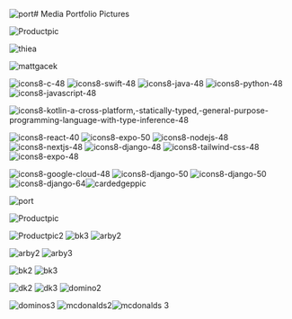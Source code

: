 ![port](https://github.com/magacek/Media/assets/70607808/e372ff94-8e34-4f85-8462-16d3dce6a06a)# Media
Portfolio Pictures

![Productpic](https://github.com/magacek/Media/assets/70607808/a1544a4f-e764-4c4b-99dc-551a2f9e9c4f)


![thiea](https://github.com/magacek/Media/assets/70607808/de14c67e-949e-47a2-8be6-8b65187546a8)

![mattgacek](https://github.com/magacek/Media/assets/70607808/1dc76004-a24e-4d7d-975f-4e08081eb4e7)

![icons8-c-48](https://github.com/magacek/Media/assets/70607808/4010f1d6-c81e-434f-b40a-6ac426d7aaa6)
![icons8-swift-48](https://github.com/magacek/Media/assets/70607808/d3c6f64f-0d95-43fb-9a2d-a0fa56ebc521)
![icons8-java-48](https://github.com/magacek/Media/assets/70607808/59732b05-69dc-4f2a-a978-9c5950f52d8e)
![icons8-python-48](https://github.com/magacek/Media/assets/70607808/c58c208f-877d-4c1d-a2e0-d451783f4021)
![icons8-javascript-48](https://github.com/magacek/Media/assets/70607808/bb8fb12e-df11-41bf-ba68-41aa2c75e68a)

![icons8-kotlin-a-cross-platform,-statically-typed,-general-purpose-programming-language-with-type-inference-48](https://github.com/magacek/Media/assets/70607808/e9e8604b-b98d-4956-86d4-1fde77ef52fb)

![icons8-react-40](https://github.com/magacek/Media/assets/70607808/ef07bffe-bcba-4c4f-94a9-d2ae3795ff1e)
![icons8-expo-50](https://github.com/magacek/Media/assets/70607808/a1b8923e-b27b-49ac-8e5e-d035f64f1858)
![icons8-nodejs-48](https://github.com/magacek/Media/assets/70607808/227cafa2-9514-4433-9208-f44e03ffa74f)
![icons8-nextjs-48](https://github.com/magacek/Media/assets/70607808/3c4184df-b0c3-4b6d-98f8-79e7f5bd50a1)
![icons8-django-48](https://github.com/magacek/Media/assets/70607808/7d5c2dc9-20b5-480b-b4be-721eacc1b12e)
![icons8-tailwind-css-48](https://github.com/magacek/Media/assets/70607808/fd18da0c-1f55-4a91-94fb-fd315cc2d33f)![icons8-expo-48](https://github.com/magacek/Media/assets/70607808/ca9a6467-6142-40e7-813b-802cb9ee2c74)

![icons8-google-cloud-48](https://github.com/magacek/Media/assets/70607808/b881ccbb-2013-4ebe-b176-54337ed1c937)
![icons8-django-50](https://github.com/magacek/Media/assets/70607808/6aed322a-eb01-4704-948d-e47ddc550ef0)
![icons8-django-50](https://github.com/magacek/Media/assets/70607808/ef80f527-e2d0-43d8-a42f-34727dd1565b)
![icons8-django-64](https://github.com/magacek/Media/assets/70607808/1e7e3aed-682b-4106-bf73-e99ee9dc7b38)![cardedgeppic](https://github.com/magacek/Media/assets/70607808/44316f02-1227-4c55-8c65-4f66f987e6d3)


![port](https://github.com/magacek/Media/assets/70607808/629ce818-6033-4ac9-a43b-f43d1c3f2357)

![Productpic](https://github.com/magacek/Media/assets/70607808/d3462725-c29a-42e1-a0df-32d3bf7d0a43)

![Productpic2](https://github.com/magacek/Media/assets/70607808/52e8c352-eccc-4daa-95bc-cdc86d9ac33d)
![bk3](https://github.com/magacek/Media/assets/70607808/5493f8ab-bdd8-41a8-aa23-88f50ba42e63)
![arby2](https://github.com/magacek/Media/assets/70607808/85e3bf83-faa1-41dc-936c-a29048d0336f)


![arby2](https://github.com/magacek/Media/assets/70607808/8fc54139-a06e-4bc3-882b-14188e5e4bcc)
![arby3](https://github.com/magacek/Media/assets/70607808/b54d36e0-4cef-4717-81a2-3ba2f6ea4afd)

![bk2](https://github.com/magacek/Media/assets/70607808/b7372e11-1cf0-4504-9e1a-295b999dcd80)
![bk3](https://github.com/magacek/Media/assets/70607808/3283d553-a6c1-4249-b3c1-d2ba13e76acd)


![dk2](https://github.com/magacek/Media/assets/70607808/a7f37d9b-d537-4877-97e7-6c6e4481195a)
![dk3](https://github.com/magacek/Media/assets/70607808/ca124bb5-785e-4e7e-9b6f-1778d642e99d)
![domino2](https://github.com/magacek/Media/assets/70607808/eb731278-bae0-4993-b28f-cf3b4d27618c)

![dominos3](https://github.com/magacek/Media/assets/70607808/05dafbf0-3852-4e9e-a50c-331933d18175)
![mcdonalds2](https://github.com/magacek/Media/assets/70607808/d3bc2795-e513-4cdb-92cc-0dd72e79c3ab)![mcdonalds 3](https://github.com/magacek/Media/assets/70607808/3270d318-e7ab-4d91-807d-feac6b7471b4)






